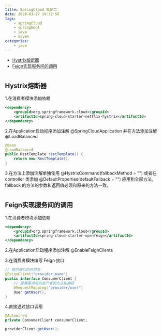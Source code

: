 ```yaml
---
title: SpringCloud 笔记二
date: 2020-03-27 19:32:58
tags:
    - springcloud
    - springboot
    - java
    - maven
categories: 
    - java
---
```


* [Hystrix熔断器](#hystrix)
* [Feign实现服务间的调用](#feign)

# <h2 id="hystrix">Hystrix熔断器</h2>

1.在消费者模块添加依赖

``` xml
<dependency>
    <groupId>org.springframework.cloud</groupId>
    <artifactId>spring-cloud-starter-netflix-hystrix</artifactId>
</dependency>
```

2.在Application启动程序添加注解 @SpringCloudApplication 并在方法添加注解 @LoadBalanced

``` java
@Bean
@LoadBalanced
public RestTemplate restTemplate() {
    return new RestTemplate();
}
```

3.在方法上添加注解单独使用 @HystrixCommand(fallbackMethod = "") 或者在 controller 类添加 @DefaultProperties(defaultFallback = "") 应用到全部方法。fallback 的方法的参数和返回值必须和原来的方法一致。

# <h2 id="feign">Feign实现服务间的调用</h2>

1.在消费者模块添加依赖

``` xml
<dependency>
    <groupId>org.springframework.cloud</groupId>
    <artifactId>spring-cloud-starter-openfeign</artifactId>
</dependency>
```

2.在Application启动程序添加注解 @EnableFeignClients

3.在消费者模块编写 Feign 接口

``` java
// 提供接口的应用名
@FeignClient("provider-name")
public interface ConsumerClient {
    // 是需要调用的生产者的方法和路径
    @RequestMapping("provider/user")
    User getUser();
}
```

4.直接通过接口调用

``` java
@Autowired
private ConsumerClient consumerClient;

providerClient.getUser();
```
